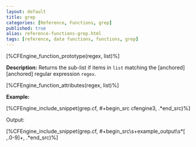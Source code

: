 ```yaml
---
layout: default
title: grep
categories: [Reference, Functions, grep]
published: true
alias: reference-functions-grep.html
tags: [reference, data functions, functions, grep]
---
```


[%CFEngine_function_prototype(regex, list)%]

**Description:** Returns the sub-list if items  in `list` matching the 
[anchored][anchored] regular expression `regex`.

[%CFEngine_function_attributes(regex, list)%]

**Example:**

[%CFEngine_include_snippet(grep.cf, #\+begin_src cfengine3, .*end_src)%]

Output:

[%CFEngine_include_snippet(grep.cf, #\+begin_src\s+example_output\s*[ ,.0-9]+, .*end_src)%]
